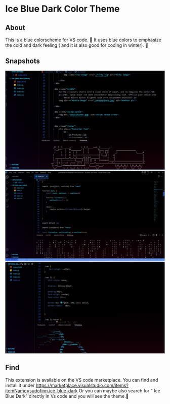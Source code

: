 # Ice Blue Dark Color Theme
## About
This is a blue colorscheme for VS code. 🧊
It uses blue colors to emphasize the cold and dark feeling ( and it is also good for coding in winter). 🥶

## Snapshots
![First](IceBlue1.jpg?raw=true)
![First](IceBlue2.jpg?raw=true)
![First](IceBlue3.jpg?raw=true)


## Find
This extension is available on the VS code marketplace.
You can find and install it under https://marketplace.visualstudio.com/items?itemName=sudofinn.ice-blue-dark
Or you can maybe also  search for " Ice Blue Dark" directly in Vs code and you will see the theme.🐢
